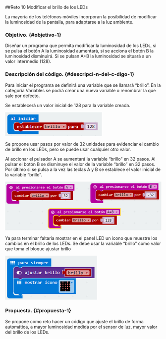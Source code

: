##Reto 10 Modificar el brillo de los LEDs

La mayoría de los teléfonos móviles incorporan la posibilidad de modificar la luminosidad de la pantalla, para adaptarse a la luz ambiente.

### Objetivo. {#objetivo-1}

Diseñar un programa que permita modificar la luminosidad de los LEDs, si se pulsa el botón A la luminosidad aumentará, si se acciona el botón B la luminosidad disminuirá. Si se pulsan A+B la luminosidad se situará a un valor intermedio (128).

### Descripción del código. {#descripci-n-del-c-digo-1}

Para iniciar el programa se definirá una variable que se llamará “brillo”. En la categoría Variables se podrá crear una nueva variable o renombrar la que sale por defecto.

Se establecerá un valor inicial de 128 para la variable creada.

![](../images/image17.png)

Se propone usar pasos por valor de 32 unidades para evidenciar el cambio de brillo en los LEDs, pero se puede usar cualquier otro valor.

Al accionar el pulsador A se aumentará la variable “brillo” en 32 pasos. Al pulsar el botón B se disminuye el valor de la variable “brillo” en 32 pasos. Por último si se pulsa a la vez las teclas A y B se establece el valor inicial de la variable “brillo”.

![](../images/image18.png)

Ya para terminar faltaría mostrar en el panel LED un icono que muestre los cambios en el brillo de los LEDs. Se debe usar la variable “brillo” como valor que toma el bloque ajustar brillo

![](../images/image19.png)

### Propuesta. {#propuesta-1}

Se propone como reto hacer un código que ajuste el brillo de forma automática, a mayor luminosidad medida por el sensor de luz, mayor valor del brillo de los LEDs.
